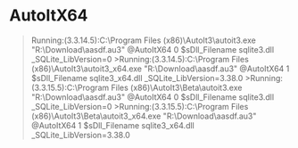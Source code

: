 # AutoItX64
>Running:(3.3.14.5):C:\Program Files (x86)\AutoIt3\autoit3.exe "R:\Download\aasdf.au3"     @AutoItX64 0 $sDll_Filename sqlite3.dll _SQLite_LibVersion=0  >Running:(3.3.14.5):C:\Program Files (x86)\AutoIt3\autoit3_x64.exe "R:\Download\aasdf.au3"     @AutoItX64 1 $sDll_Filename sqlite3_x64.dll _SQLite_LibVersion=3.38.0  >Running:(3.3.15.5):C:\Program Files (x86)\AutoIt3\Beta\autoit3.exe "R:\Download\aasdf.au3"     @AutoItX64 0 $sDll_Filename sqlite3.dll _SQLite_LibVersion=0  >Running:(3.3.15.5):C:\Program Files (x86)\AutoIt3\Beta\autoit3_x64.exe "R:\Download\aasdf.au3"     @AutoItX64 1 $sDll_Filename sqlite3_x64.dll _SQLite_LibVersion=3.38.0
